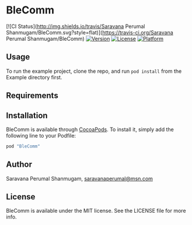 # BleComm

[![CI Status](http://img.shields.io/travis/Saravana Perumal Shanmugam/BleComm.svg?style=flat)](https://travis-ci.org/Saravana Perumal Shanmugam/BleComm)
[![Version](https://img.shields.io/cocoapods/v/BleComm.svg?style=flat)](http://cocoapods.org/pods/BleComm)
[![License](https://img.shields.io/cocoapods/l/BleComm.svg?style=flat)](http://cocoapods.org/pods/BleComm)
[![Platform](https://img.shields.io/cocoapods/p/BleComm.svg?style=flat)](http://cocoapods.org/pods/BleComm)

## Usage

To run the example project, clone the repo, and run `pod install` from the Example directory first.

## Requirements

## Installation

BleComm is available through [CocoaPods](http://cocoapods.org). To install
it, simply add the following line to your Podfile:

```ruby
pod "BleComm"
```

## Author

Saravana Perumal Shanmugam, saravanaperumal@msn.com

## License

BleComm is available under the MIT license. See the LICENSE file for more info.
